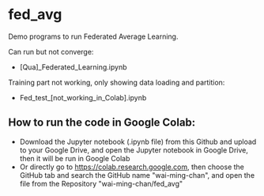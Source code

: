 # fed_avg
Demo programs to run Federated Average Learning.

Can run but not converge:
  * [Qua]_Federated_Learning.ipynb
  
Training part not working, only showing data loading and partition:
  * Fed_test_[not_working_in_Colab].ipynb

## How to run the code in Google Colab:
 * Download the Jupyter notebook (.ipynb file) from this Github and upload to your Google Drive, and open the Jupyter notebook in Google Drive, then it will be run in Google Colab 
 * Or directly go to https://colab.research.google.com, then choose the GitHub tab and search the GitHub name "wai-ming-chan", and open the file from the Repository "wai-ming-chan/fed_avg"
